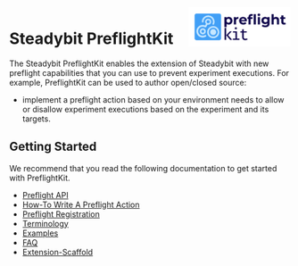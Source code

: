 <img src="./logo.png" height="70" align="right" alt="PreflightKit logo depicting a crosshair within a rounded rectangle">

# Steadybit PreflightKit

The Steadybit PreflightKit enables the extension of Steadybit with new preflight capabilities that you can use to prevent experiment executions. For example, PreflightKit can be used to author open/closed source:

- implement a preflight action based on your environment needs to allow or disallow experiment executions based on the experiment and its targets.

## Getting Started

We recommend that you read the following documentation to get started with PreflightKit.

- [Preflight API](/docs/preflight-api.md)
- [How-To Write A Preflight Action](/docs/how-to/write-a-preflight-action.md)
- [Preflight Registration](/docs/preflight-registration.md)
- [Terminology](/docs/terminology.md)
- [Examples](/docs/examples.md)
- [FAQ](/docs/faq.md)
- [Extension-Scaffold](https://github.com/steadybit/extension-scaffold/blob/main/README.md)
